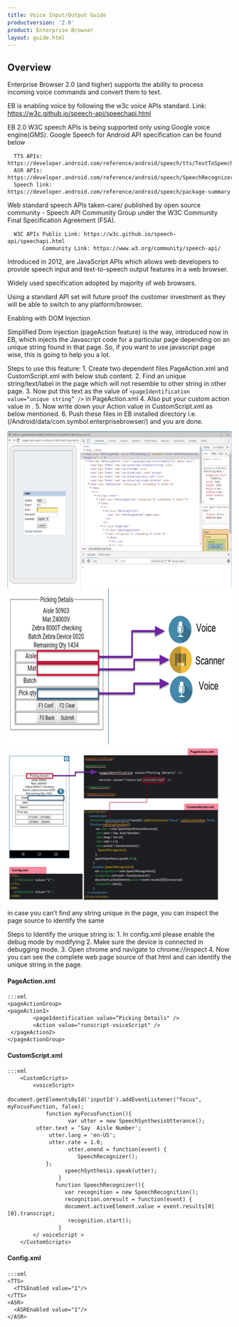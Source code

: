 ```yaml
---
title: Voice Input/Output Guide
productversion: '2.0'
product: Enterprise Browser
layout: guide.html
---
```

## Overview

Enterprise Browser 2.0 (and higher) supports the ability to process incoming voice commands and convert them to text.

EB is enabling voice by following the w3c voice APIs standard.
       Link: https://w3c.github.io/speech-api/speechapi.html                                        

EB 2.0 W3C speech APIs is being supported only using Google voice engine(GMS).
Google Speech  for Android  API specification can be found below

      TTS APIs: https://developer.android.com/reference/android/speech/tts/TextToSpeech
      ASR APIs: https://developer.android.com/reference/android/speech/SpeechRecognizer
      Speech link: https://developer.android.com/reference/android/speech/package-summary

Web standard speech APIs taken-care/ published by open source community - Speech API Community Group under the W3C Community Final Specification Agreement (FSA). 

      W3C APIs Public Link: https://w3c.github.io/speech-api/speechapi.html
               Community Link: https://www.w3.org/community/speech-api/
Introduced in 2012, are JavaScript APIs which allows web developers to provide speech input and text-to-speech output features in a web browser.

Widely used specification adopted by majority of web browsers.

Using a standard API set will future proof the customer investment as they will be able to switch to any platform/browser.

Enabling with DOM Injection

Simplified Dom injection (pageAction feature) is the way, introduced now in EB, which injects the Javascript code for a particular page depending on an unique string found in that page. So, if you want to use javascript page wise, this is going to help you a lot.

Steps to use this feature:
     1. Create two dependent files PageAction.xml and CustomScript.xml with below stub content.
     2. Find an unique string/text/label in the page which will not resemble to other string in other page.
     3. Now put this text as the value of `<pageIdentification value=“unique string” />` in PageAction.xml 
     4. Also put your custom action value in <Action value=“myScript1”/> .
     5. Now write down your Action value in CustomScript.xml as below mentioned.
     6. Push these files in EB installed directory i.e. (/Android/data/com.symbol.enterprisebrowser/) and you are done.

<img alt="" style="height:350px" src="code.png"/>
<br>


<img alt="" style="height:350px" src="warehouse_picker.png"/>
<br>


<img alt="" style="height:350px" src="voice-directed_picking_solution.png"/>
<br>

in case you can’t find any string unique in the page, you can inspect the page source to identify the same

Steps to Identify the unique string is:
     1. In config.xml please enable the debug mode by modifying <DebugModeEnable value="1"/>
     2. Make sure the device is connected in debugging mode.
     3. Open chrome and navigate to chrome://inspect
     4. Now you can see the complete web page source of that html and can identify the unique string in the page.

#### PageAction.xml

	:::xml
	<pageActionGroup>
	<pageAction1> 
	        <pageIdentification value=“Picking Details" />
	        <Action value="runscript-voiceScript" />
	 </pageAction2>
	</pageActionGroup>


#### CustomScript.xml

	:::xml
		<CustomScripts>
			<voiceScript>
		        document.getElementsById('inputId').addEventListener("focus", myFocusFunction, false);
		        function myFocusFunction(){
		               var utter = new SpeechSynthesisUtterance();
			 utter.text = ‘Say  Aisle Number';
		     	 utter.lang = 'en-US';
		     	 utter.rate = 1.0;
		               utter.onend = function(event) {
		                  SpeechRecognizer();
		      	};
		              speechSynthesis.speak(utter);        
		            }
		           function SpeechRecognizer(){
		              var recognition = new SpeechRecognition();
		              recognition.onresult = function(event) {
		              document.activeElement.value = event.results[0][0].transcript;
		               recognition.start();
		            }
		    </ voiceScript >
		</CustomScripts>

#### Config.xml

	:::xml
	<TTS>
	  <TTSEnabled value="1"/>
	</TTS>
	<ASR>
	  <ASREnabled value="1"/>
	</ASR>


